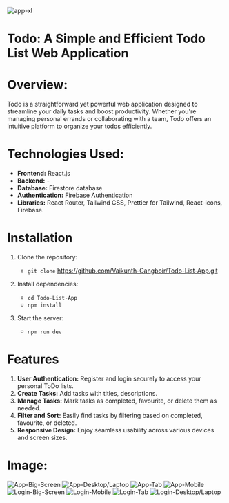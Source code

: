 ![app-xl](https://github.com/Vaikunth-Gangboir/Todo-List-App/assets/161679709/a091e312-a5c3-4c0d-a286-ddd29a19b892)
# Todo: A Simple and Efficient Todo List Web Application
# Overview:
Todo is a straightforward yet powerful web application designed to streamline your daily tasks and boost productivity. Whether you're managing personal errands or collaborating with a team, Todo offers an intuitive platform to organize your todos efficiently.

# Technologies Used:
  + **Frontend:** React.js
  + **Backend:** -
  + **Database:** Firestore database
  + **Authentication:** Firebase Authentication
  + **Libraries:** React Router, Tailwind CSS, Prettier for Tailwind, React-icons, Firebase.

# Installation
1) Clone the repository:
   - `git clone` https://github.com/Vaikunth-Gangboir/Todo-List-App.git

2) Install dependencies:
   - `cd Todo-List-App`
   - `npm install`

3) Start the server:
   - `npm run dev`

# Features
1. **User Authentication:** Register and login securely to access your personal ToDo lists.
2. **Create Tasks:** Add tasks with titles, descriptions.
3. **Manage Tasks:** Mark tasks as completed, favourite, or delete them as needed.
4. **Filter and Sort:** Easily find tasks by filtering based on completed, favourite, or deleted.
5. **Responsive Design:** Enjoy seamless usability across various devices and screen sizes.

# Image: 
![App-Big-Screen](https://github.com/Vaikunth-Gangboir/Todo-List-App/assets/161679709/0b24439c-fb40-483c-8106-f5b4bec817f6)
![App-Desktop/Laptop](https://github.com/Vaikunth-Gangboir/Todo-List-App/assets/161679709/1caf50c3-267c-4bf8-9596-63606002f4ab)
![App-Tab](https://github.com/Vaikunth-Gangboir/Todo-List-App/assets/161679709/0c001209-d89f-4735-936b-bb72df9c9859)
![App-Mobile](https://github.com/Vaikunth-Gangboir/Todo-List-App/assets/161679709/1e21ad29-45d2-4d52-86fe-8a5c27ec0fa1)
![Login-Big-Screen](https://github.com/Vaikunth-Gangboir/Todo-List-App/assets/161679709/ce6ffd11-d11e-4666-a841-ff35aae34a2e)
![Login-Mobile](https://github.com/Vaikunth-Gangboir/Todo-List-App/assets/161679709/164efb28-c362-4d9e-a2cc-76dabd82c42d)
![Login-Tab](https://github.com/Vaikunth-Gangboir/Todo-List-App/assets/161679709/54f4137a-e019-4048-b9b5-f4123a915c01)
![Login-Desktop/Laptop](https://github.com/Vaikunth-Gangboir/Todo-List-App/assets/161679709/551acecd-f732-4e4d-b4f7-cf7d879a1e13)









